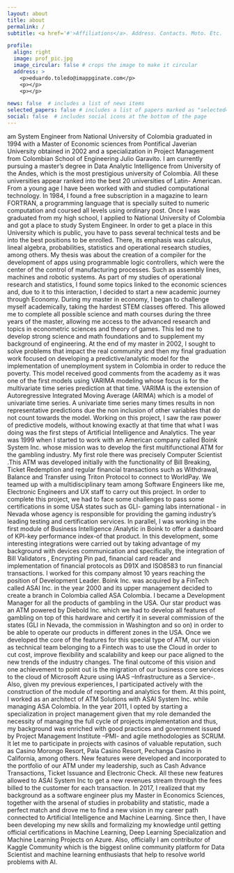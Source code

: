 ```yaml
---
layout: about
title: about
permalink: /
subtitle: <a href='#'>Affiliations</a>. Address. Contacts. Moto. Etc.

profile:
  align: right
  image: prof_pic.jpg
  image_circular: false # crops the image to make it circular
  address: >
    <p>eduardo.toledo@imappginate.com</p>
    <p></p>
    <p></p>

news: false  # includes a list of news items
selected_papers: false # includes a list of papers marked as "selected={true}"
social: false  # includes social icons at the bottom of the page
---
```


 am System Engineer from National University of Colombia graduated in 1994 with a Master of
Economic sciences from Pontifical Javerian University obtained in 2002 and a specialization in Project
Management from Colombian School of Engineering Julio Garavito. I am currently pursuing a master’s
degree in Data Analytic Intelligence from University of the Andes, which is the most prestigious
university of Colombia. All these universities appear ranked into the best 20 universities of Latin-
American.
From a young age I have been worked with and studied computational technology. In 1984, I found a
free subscription in a magazine to learn FORTRAN, a programming language that is specially suited to
numeric computation and coursed all levels using ordinary post. Once I was graduated from my high
school, I applied to National University of Colombia and got a place to study System Engineer. In order
to get a place in this University which is public, you have to pass several technical tests and be into the
best positions to be enrolled. There, its emphasis was calculus, lineal algebra, probabilities, statistics and
operational research studies, among others. My thesis was about the creation of a compiler for the
development of apps using programmable logic controllers, which were the center of the control of
manufacturing processes. Such as assembly lines, machines and robotic systems. As part of my studies
of operational research and statistics, I found some topics linked to the economic sciences and, due to it
to this interaction, I decided to start a new academic journey through Economy.
During my master in economy, I began to challenge myself academically, taking the hardest STEM
classes offered. This allowed me to complete all possible science and math courses during the three
years of the master, allowing me access to the advanced research and topics in econometric sciences
and theory of games. This led me to develop strong science and math foundations and to supplement
my background of engineering. At the end of my master in 2002, I sought to solve problems that impact
the real community and then my final graduation work focused on developing a predictive/analytic
model for the implementation of unemployment system in Colombia in order to reduce the poverty.
This model received good comments from the academy as it was one of the first models using VARIMA
modeling whose focus is for the multivariate time series prediction at that time. VARIMA is the
extension of Autoregressive Integrated Moving Average (ARIMA) which is a model of univariate time
series. A univariate time series many times results in non representative predictions due the non
inclusion of other variables that do not count towards the model. Working on this project, I saw the raw
power of predictive models, without knowing exactly at that time that what I was doing was the first
steps of Artificial Intelligence and Analytics.
The year was 1999 when I started to work with an American company called Boink System Inc. whose
mission was to develop the first multifunctional ATM for the gambling industry. My first role there was
precisely Computer Scientist .This ATM was developed initially with the functionality of Bill Breaking,
Ticket Redemption and regular financial transactions such as Withdrawal, Balance and Transfer using
Triton Protocol to connect to WorldPay. We teamed up with a multidisciplinary team among Software
Engineers like me, Electronic Engineers and UX staff to carry out this project. In order to complete this
project, we had to face some challenges to pass some certifications in some USA states such as GLI-
gaming labs international - in Nevada whose agency is responsible for providing the gaming industry’s
leading testing and certification services. In parallel, I was working in the first module of Business
Intelligence /Analytic in Boink to offer a dashboard of KPI-key performance index-of that product. In this
development, some interesting integrations were carried out by taking advantage of my background
with devices communication and specifically, the integration of Bill Validators , Encrypting Pin pad,
financial card reader and implementation of financial protocols as D91X and ISO8583 to run financial
transactions. I worked for this company almost 10 years reaching the position of Development Leader.
Boink Inc. was acquired by a FinTech called ASAI Inc. in the year 2000 and its upper management
decided to create a branch in Colombia called ASA Colombia. I became a Development Manager for all
the products of gambling in the USA. Our star product was an ATM powered by Diebold Inc. which we
had to develop all features of gambling on top of this hardware and certify it in several commission of
the states (GLI in Nevada, the commission in Washington and so on) in order to be able to operate our
products in different zones in the USA. Once we developed the core of the features for this special type
of ATM, our vision as technical team belonging to a Fintech was to use the Cloud in order to cut cost,
improve flexibility and scalability and keep our pace aligned to the new trends of the industry changes.
The final outcome of this vision and one achievement to point out is the migration of our business core
services to the cloud of Microsoft Azure using IAAS –Infrastructure as a Service-.
Also, given my previous experiences, I participated actively with the construction of the module of
reporting and analytics for them. At this point, I worked as an architect of ATM Solutions with ASAI
System Inc. while managing ASA Colombia.
In the year 2011, I opted by starting a specialization in project management given that my role
demanded the necessity of managing the full cycle of projects implementation and thus, my background
was enriched with good practices and government issued by Project Management Institute –PMI- and
agile methodologies as SCRUM. It let me to participate in projects with casinos of valuable reputation,
such as Casino Morongo Resort, Pala Casino Resort, Pechanga Casino in California, among others. New
features were developed and incorporated to the portfolio of our ATM under my leadership, such as
Cash Advance Transactions, Ticket Issuance and Electronic Check. All these new features allowed to ASAI
System Inc to get a new revenues stream through the fees billed to the customer for each transaction.
In 2017, I realized that my background as a software engineer plus my Master in Economics Sciences,
together with the arsenal of studies in probability and statistic, made a perfect match and drove me to
find a new vision in my career path connected to Artificial Intelligence and Machine Learning. Since
then, I have been developing my new skills and formalizing my knowledge until getting official
certifications in Machine Learning, Deep Learning Specialization and Machine Learning Projects on
Azure. Also, officially I am contributor of Kaggle Community which is the biggest online community
platform for Data Scientist and machine learning enthusiasts that help to resolve world problems with
AI.




